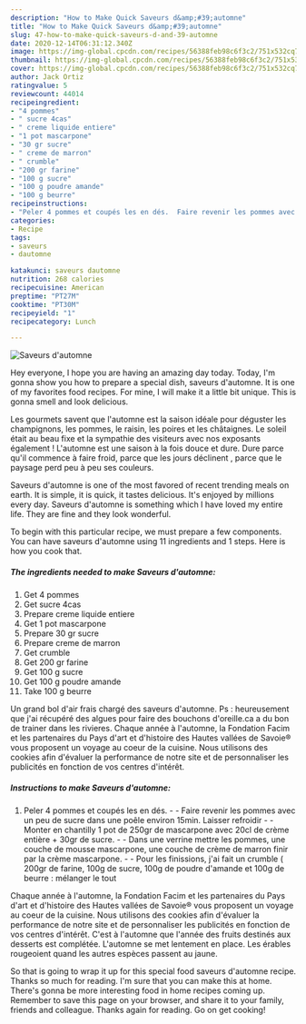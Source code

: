 ```yaml
---
description: "How to Make Quick Saveurs d&amp;#39;automne"
title: "How to Make Quick Saveurs d&amp;#39;automne"
slug: 47-how-to-make-quick-saveurs-d-and-39-automne
date: 2020-12-14T06:31:12.340Z
image: https://img-global.cpcdn.com/recipes/56388feb98c6f3c2/751x532cq70/saveurs-dautomne-photo-principale-de-la-recette.jpg
thumbnail: https://img-global.cpcdn.com/recipes/56388feb98c6f3c2/751x532cq70/saveurs-dautomne-photo-principale-de-la-recette.jpg
cover: https://img-global.cpcdn.com/recipes/56388feb98c6f3c2/751x532cq70/saveurs-dautomne-photo-principale-de-la-recette.jpg
author: Jack Ortiz
ratingvalue: 5
reviewcount: 44014
recipeingredient:
- "4 pommes"
- " sucre 4cas"
- " creme liquide entiere"
- "1 pot mascarpone"
- "30 gr sucre"
- " creme de marron"
- " crumble"
- "200 gr farine"
- "100 g sucre"
- "100 g poudre amande"
- "100 g beurre"
recipeinstructions:
- "Peler 4 pommes et coupés les en dés.  Faire revenir les pommes avec un peu de sucre dans une poêle environ 15min. Laisser refroidir  Monter en chantilly 1 pot de 250gr de mascarpone avec 20cl de crème entière + 30gr de sucre.  Dans une verrine mettre les pommes, une couche de mousse mascarpone, une couche de crème de marron finir par la crème mascarpone.   Pour les finissions, j&#39;ai fait un crumble ( 200gr de farine, 100g de sucre, 100g de poudre d&#39;amande et 100g de beurre : mélanger le tout"
categories:
- Recipe
tags:
- saveurs
- dautomne

katakunci: saveurs dautomne 
nutrition: 268 calories
recipecuisine: American
preptime: "PT27M"
cooktime: "PT30M"
recipeyield: "1"
recipecategory: Lunch

---
```



![Saveurs d&#39;automne](https://img-global.cpcdn.com/recipes/56388feb98c6f3c2/751x532cq70/saveurs-dautomne-photo-principale-de-la-recette.jpg)

Hey everyone, I hope you are having an amazing day today. Today, I'm gonna show you how to prepare a special dish, saveurs d&#39;automne. It is one of my favorites food recipes. For mine, I will make it a little bit unique. This is gonna smell and look delicious.

Les gourmets savent que l&#39;automne est la saison idéale pour déguster les champignons, les pommes, le raisin, les poires et les châtaignes. Le soleil était au beau fixe et la sympathie des visiteurs avec nos exposants également ! L&#39;automne est une saison à la fois douce et dure. Dure parce qu&#39;il commence à faire froid, parce que les jours déclinent , parce que le paysage perd peu à peu ses couleurs.

Saveurs d&#39;automne is one of the most favored of recent trending meals on earth. It is simple, it is quick, it tastes delicious. It's enjoyed by millions every day. Saveurs d&#39;automne is something which I have loved my entire life. They are fine and they look wonderful.


To begin with this particular recipe, we must prepare a few components. You can have saveurs d&#39;automne using 11 ingredients and 1 steps. Here is how you cook that.

<!--inarticleads1-->

##### The ingredients needed to make Saveurs d&#39;automne:

1. Get 4 pommes
1. Get  sucre 4cas
1. Prepare  creme liquide entiere
1. Get 1 pot mascarpone
1. Prepare 30 gr sucre
1. Prepare  creme de marron
1. Get  crumble
1. Get 200 gr farine
1. Get 100 g sucre
1. Get 100 g poudre amande
1. Take 100 g beurre


Un grand bol d&#39;air frais chargé des saveurs d&#39;automne. Ps : heureusement que j&#39;ai récupéré des algues pour faire des bouchons d&#39;oreille.ca a du bon de trainer dans les rivieres. Chaque année à l&#39;automne, la Fondation Facim et les partenaires du Pays d&#39;art et d&#39;histoire des Hautes vallées de Savoie® vous proposent un voyage au coeur de la cuisine. Nous utilisons des cookies afin d&#39;évaluer la performance de notre site et de personnaliser les publicités en fonction de vos centres d&#39;intérêt. 

<!--inarticleads2-->

##### Instructions to make Saveurs d&#39;automne:

1. Peler 4 pommes et coupés les en dés. -  - Faire revenir les pommes avec un peu de sucre dans une poêle environ 15min. Laisser refroidir -  - Monter en chantilly 1 pot de 250gr de mascarpone avec 20cl de crème entière + 30gr de sucre. -  - Dans une verrine mettre les pommes, une couche de mousse mascarpone, une couche de crème de marron finir par la crème mascarpone.  -  - Pour les finissions, j&#39;ai fait un crumble ( 200gr de farine, 100g de sucre, 100g de poudre d&#39;amande et 100g de beurre : mélanger le tout


Chaque année à l&#39;automne, la Fondation Facim et les partenaires du Pays d&#39;art et d&#39;histoire des Hautes vallées de Savoie® vous proposent un voyage au coeur de la cuisine. Nous utilisons des cookies afin d&#39;évaluer la performance de notre site et de personnaliser les publicités en fonction de vos centres d&#39;intérêt. C&#39;est à l&#39;automne que l&#39;année des fruits destinés aux desserts est complétée. L&#39;automne se met lentement en place. Les érables rougeoient quand les autres espèces passent au jaune. 

So that is going to wrap it up for this special food saveurs d&#39;automne recipe. Thanks so much for reading. I'm sure that you can make this at home. There's gonna be more interesting food in home recipes coming up. Remember to save this page on your browser, and share it to your family, friends and colleague. Thanks again for reading. Go on get cooking!
